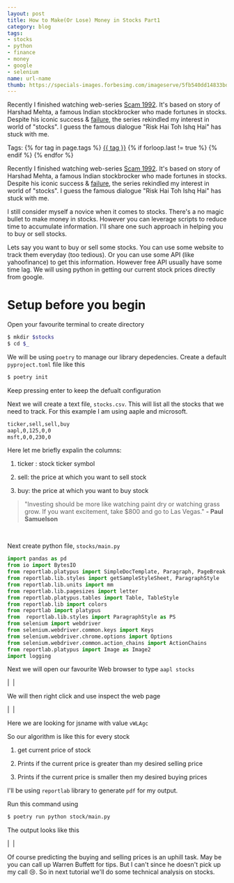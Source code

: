 ```yaml
---
layout: post
title: How to Make(Or Lose) Money in Stocks Part1
category: blog
tags:
- stocks
- python
- finance
- money
- google
- selenium
name: url-name
thumb: https://specials-images.forbesimg.com/imageserve/5fb540dd14833bd77ea925b8/960x0.jpg
---
```


Recently I finished watching web-series <a href="https://en.wikipedia.org/wiki/Scam_1992" target="_blank">Scam 1992</a>. It's based on story of Harshad Mehta, a famous Indian stockbrocker who made fortunes in stocks. Despite his iconic success & <a href="https://en.wikipedia.org/wiki/1992_Indian_stock_market_scam" target="_blank">failure</a>, the series rekindled my interest in world of "stocks". I guess the famous dialogue "Risk Hai Toh Ishq Hai" has stuck with me.<!-- truncate_here -->

<p>Tags: {% for tag in page.tags %} <a class="mytag" href="/tag/{{ tag }}" title="View posts tagged with &quot;{{ tag }}&quot;">{{ tag }}</a>  {% if forloop.last != true %} {% endif %} {% endfor %} </p>

Recently I finished watching web-series <a href="https://en.wikipedia.org/wiki/Scam_1992" target="_blank">Scam 1992</a>. It's based on story of Harshad Mehta, a famous Indian stockbrocker who made fortunes in stocks. Despite his iconic success & <a href="https://en.wikipedia.org/wiki/1992_Indian_stock_market_scam" target="_blank">failure</a>, the series rekindled my interest in world of "stocks". I guess the famous dialogue "Risk Hai Toh Ishq Hai" has stuck with me.

I still consider myself a novice when it comes to stocks. There's a no magic bullet to make money in stocks. However you can leverage scripts to reduce time to accumulate information. I'll share one such approach in helping you to buy or sell stocks.


Lets say you want to buy or sell some stocks. You can use some website to track them everyday (too tedious). Or you can use some API (like yahoofinance) to get this information. However free API usually have some time lag. We will using python in getting our current stock prices directly from google.

# Setup before you begin


Open your favourite terminal to create directory

```bash
$ mkdir $stocks
$ cd $_
```

We will be using `poetry` to manage our library depedencies. Create a default `pyproject.toml` file like this

```bash
$ poetry init
```

Keep pressing enter to keep the defualt configuration



Next we will create a text file,  `stocks.csv`. This will list all the stocks that we need to track. For this example I am using aaple and microsoft.

```bash
ticker,sell,sell,buy
aapl,0,125,0,0
msft,0,0,230,0
```


Here let me briefly expalin the columns:

1. ticker : stock ticker symbol

2. sell: the price at which you want to sell stock

3. buy: the price at which you want to buy stock


<blockquote>
"Investing should be more like watching paint dry or watching grass grow. If you want excitement, take $800 and go to Las Vegas."
<b>- Paul Samuelson</b><br>
</blockquote><br>

Next create python file, `stocks/main.py`

```python
import pandas as pd
from io import BytesIO
from reportlab.platypus import SimpleDocTemplate, Paragraph, PageBreak
from reportlab.lib.styles import getSampleStyleSheet, ParagraphStyle
from reportlab.lib.units import mm
from reportlab.lib.pagesizes import letter
from reportlab.platypus.tables import Table, TableStyle
from reportlab.lib import colors
from reportlab import platypus
from  reportlab.lib.styles import ParagraphStyle as PS
from selenium import webdriver
from selenium.webdriver.common.keys import Keys
from selenium.webdriver.chrome.options import Options
from selenium.webdriver.common.action_chains import ActionChains
from reportlab.platypus import Image as Image2
import logging

```


Next we will open our favourite Web browser to type `aapl stocks`

| <img align="center" src="{{ root_url }}/img/st1.png" alt="" /> |


We will then right click and use inspect the web page


| <img align="center" src="{{ root_url }}/img/st2.png" alt="" /> |


Here we are looking for jsname with value `vWLAgc`

So our algorithm is like this for every stock

1. get current price of stock

2. Prints if the current price is greater than my desired selling price

3. Prints if the current price is smaller then my desired buying prices

I'll be using `reportlab` library to generate `pdf` for my output.

Run this command using

```bash
$ poetry run python stock/main.py
```

<script src="https://gist.github.com/tushar-sharma/7e84b10f862999d6a2c802cd6e1cc036.js"></script>

The output looks like this

| <img align="center" src="{{ root_url }}/img/st3.png" alt="" /> |

Of course predicting the buying and selling prices is an uphill task. May be you can call up Warren Buffett for tips. But I can't since he doesn't pick up my call 😢. So in next tutorial we'll do some technical analysis on stocks.
